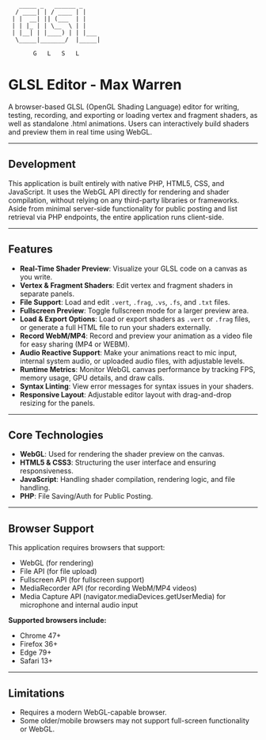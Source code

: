 ```
   _____ _   ______ _
  / ____| | / ____ | |
 | |  __| || (___  | |
 | | |_ | | \__  \ | |
 | |__| | |____) | | |___ 
  \_____|_______/  |_____|
                            
       G   L   S   L 

```

# GLSL Editor - Max Warren

A browser-based GLSL (OpenGL Shading Language) editor for writing, testing, recording, and exporting or loading vertex and fragment shaders, as well as standalone .html animations. Users can interactively build shaders and preview them in real time using WebGL.

---

## Development

This application is built entirely with native PHP, HTML5, CSS, and JavaScript. It uses the WebGL API directly for rendering and shader compilation, without relying on any third-party libraries or frameworks. Aside from minimal server-side functionality for public posting and list retrieval via PHP endpoints, the entire application runs client-side.

---

## Features

- **Real-Time Shader Preview**: Visualize your GLSL code on a canvas as you write.  
- **Vertex & Fragment Shaders**: Edit vertex and fragment shaders in separate panels.  
- **File Support**: Load and edit `.vert`, `.frag`, `.vs`, `.fs`, and `.txt` files.  
- **Fullscreen Preview**: Toggle fullscreen mode for a larger preview area.  
- **Load & Export Options**: Load or export shaders as `.vert` or `.frag` files, or generate a full HTML file to run your shaders externally.  
- **Record WebM/MP4**: Record and preview your animation as a video file for easy sharing (MP4 or WEBM).  
- **Audio Reactive Support**: Make your animations react to mic input, internal system audio, or uploaded audio files, with adjustable levels.
- **Runtime Metrics**: Monitor WebGL canvas performance by tracking FPS, memory usage, GPU details, and draw calls.
- **Syntax Linting**: View error messages for syntax issues in your shaders.  
- **Responsive Layout**: Adjustable editor layout with drag-and-drop resizing for the panels.

---

## Core Technologies

- **WebGL**: Used for rendering the shader preview on the canvas.
- **HTML5 & CSS3**: Structuring the user interface and ensuring responsiveness.
- **JavaScript**: Handling shader compilation, rendering logic, and file handling.
- **PHP**: File Saving/Auth for Public Posting.
---

## Browser Support

This application requires browsers that support:

- WebGL (for rendering)
- File API (for file upload)
- Fullscreen API (for fullscreen support)
- MediaRecorder API (for recording WebM/MP4 videos)
- Media Capture API (navigator.mediaDevices.getUserMedia) for microphone and internal audio input

**Supported browsers include:**

- Chrome 47+
- Firefox 36+
- Edge 79+
- Safari 13+

---

## Limitations

- Requires a modern WebGL-capable browser.
- Some older/mobile browsers may not support full-screen functionality or WebGL.